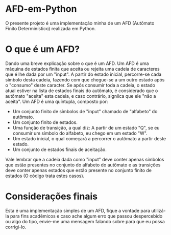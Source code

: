 # AFD-em-Python

  O presente projeto é uma implementação minha de um AFD (Autômato Finito Determinístico) realizada em Python.

# O que é um AFD?

  Dando uma breve explicação sobre o que é um AFD. Um AFD é uma máquina de estados finita que aceita ou rejeita uma cadeia de caracteres que é lhe dada por um "input". A partir do estado inicial, percorre-se cada símbolo desta cadeia, fazendo com que chegue-se a um outro estado após o "consumo" deste caracter. Se após consumir toda a cadeia, o estado atual estiver na lista de estados finais do autômato, é considerado que o autômato "aceita" esta cadeia, e caso contrário, signiica que ele "não a aceita". Um AFD é uma quíntupla, composto por:
  * Um conjunto finito de símbolos de "input" chamado de "alfabeto" do autômato.
  * Um conjunto finito de estados.
  * Uma função de transição, a qual diz: A partir de um estado "Q", se eu consumir um símbolo do alfabeto, eu chego em um estado "W".
  * Um estado inicial, o qual começará a percorrer o autômato a partir deste estado.
  * Um conjunto de estados finais de aceitação.

Vale lembrar que a cadeia dada como "input" deve conter apenas símbolos que estão presentes no conjunto do alfabeto do autômato e as transições deve conter apenas estados que estão presente no conjunto finito de estados (O código trata estes casos).

# Considerações finais

  Esta é uma implementação simples de um AFD, fique a vontade para utilizá-la para fins acadêmicos e caso ache algum erro que passou despercebido ou algo do tipo, envie-me uma mensagem falando sobre para que eu possa corrigi-lo.
 
